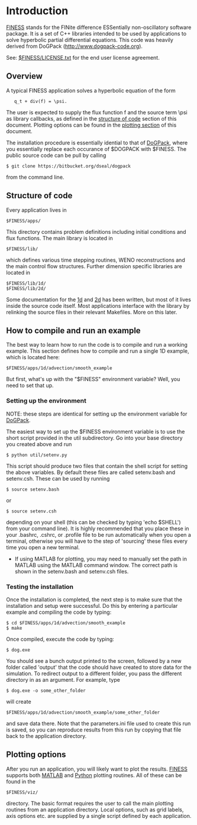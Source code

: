 # Introduction #

[FINESS](./README.md) stands for the FINite difference ESSentially non-oscillatory software
package.  It is a set of C++ libraries intended to be used by applications to
solve hyperbolic partial differential equations.  This code was heavily
derived from DoGPack (http://www.dogpack-code.org).

See: [$FINESS/LICENSE.txt](LICENSE.txt) for the end user license agreement.

## Overview ##

A typical FINESS application solves a hyperbolic equation of the form 

       q_t + div(f) = \psi.

The user is expected to supply the flux function f and the source term \psi as
library callbacks, as defined in the [structure of code](#Structure_of_code)
section of this document.  Plotting options can be found in the
[plotting section](#plotting) of this document.

The installation procedure is essentially idential to that of 
[DoGPack](http://www.dogpack-code.org/install.html), where you essentially
replace each occurance of $DOGPACK with $FINESS.  The public source code can
be pull by calling

    $ git clone https://bitbucket.org/dseal/dogpack

from the command line.

<a name="Structure_of_code"></a>
## Structure of code ##

Every application lives in 

    $FINESS/apps/

This directory contains problem definitions including initial conditions and
flux functions.  The main library is located in 

    $FINESS/lib/

which defines various time stepping routines, WENO reconstructions and the
main control flow structures.  Further dimension specific libraries are
located in

    $FINESS/lib/1d/
    $FINESS/lib/2d/

Some documentation for the [1d](lib/1d/README.md) and [2d](lib/2d/README.md)
has been written, but most of it lives inside the source code itself.
Most applications interface with the library by relinking the source files in
their relevant Makefiles.  More on this later.

## How to compile and run an example ##

The best way to learn how to run the code is to compile and run a working
example.  This section defines how to compile and run a single 1D example,
which is located here:

    $FINESS/apps/1d/advection/smooth_example

But first, what's up with the "$FINESS" environment variable?  Well, you need
to set that up.

### Setting up the environment ###

NOTE: these steps are identical for setting up the environment variable for
[DoGPack](http://www.dogpack-code.org/install.html).

The easiest way to set up the $FINESS environment variable is to use the short
script provided in the util subdirectory.  Go into your base directory you
created above and run

    $ python util/setenv.py

This script should produce two files that contain the shell script for setting
the above variables. By default these files are called setenv.bash and
setenv.csh. These can be used by running

    $ source setenv.bash

or

    $ source setenv.csh

depending on your shell (this can be checked by typing 'echo $SHELL') from
your command line). It is highly recommended that you place these in your 
.bashrc, .cshrc, or .profile file to be run automatically when you open a
terminal, otherwise you will have to the step of 'sourcing' these files every
time you open a new terminal.

* If using MATLAB for plotting, you may need to manually set the path in MATLAB
using the MATLAB command window. The correct path is shown in the setenv.bash
and setenv.csh files.

### Testing the installation ###

Once the installation is completed, the next step is to make sure that the
installation and setup were successful. Do this by entering a particular
example and compiling the code by typing:

    $ cd $FINESS/apps/1d/advection/smooth_example
    $ make

Once compiled, execute the code by typing:

    $ dog.exe

You should see a bunch output printed to the screen, followed by a new folder
called 'output' that the code should have created to store data for the
simulation.  To redirect output to a different folder, you pass the different
directory in as an argument.  For example, type

    $ dog.exe -o some_other_folder

will create 

    $FINESS/apps/1d/advection/smooth_example/some_other_folder

and save data there.  Note that the parameters.ini file used to create this
run is saved, so you can reproduce results from this run by copying that file
back to the application directory.

<a name="Plotting"></a>
## Plotting options ##

After you run an application, you will likely want to plot the results.
[FINESS](README.md) supports both [MATLAB](viz/matlab/README.md) and
[Python](viz/python/README.md) plotting routines.  All of these can be found in
the

    $FINESS/viz/

directory.  The basic format requires the user to call the main plotting
routines from an application directory.  Local options, such as grid labels,
axis options etc. are supplied by a single script defined by each application.


